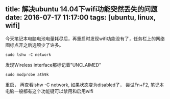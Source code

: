 ﻿title: 解决ubuntu 14.04下wifi功能突然丢失的问题
date: 2016-07-17 11:17:00
tags: [ubuntu, linux, wifi]
---

今天笔记本电脑电池电量耗尽后，再重启时发现wifi功能没有了，任务栏上的网络图标点开之后选项少了许多。
<!--more-->

```
sudo lshw -C network
```
发现Wireless interface那标记着"UNCLAIMED"
```
sudo modprobe ath9k
```
重启， 再查看lshw -C network, 如果状态变为disabled了，
尝试Fn+F2, 笔记本电脑一般都有这个功能键可以禁用和启用wifi  

